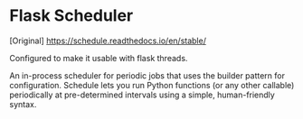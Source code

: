 # Flask Scheduler
[Original] https://schedule.readthedocs.io/en/stable/ 

Configured to make it usable with flask threads.

An in-process scheduler for periodic jobs that uses the builder pattern for configuration. Schedule lets you run Python functions (or any other callable) periodically at pre-determined intervals using a simple, human-friendly syntax.

